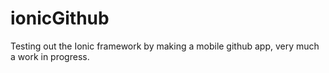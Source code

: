 # ionicGithub

Testing out the Ionic framework by making a mobile github app, very much a work in progress.
